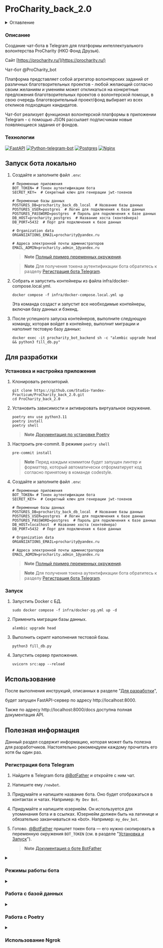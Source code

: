 # ProCharity_back_2.0

<details>
  <summary>Оглавление</summary>
  <ol>
    <li>
      <a href="#описание">Описание</a>
      <ul>
        <li><a href="#технологии">Технологии</a></li>
      </ul>
    </li>
    <li>
    <a href="#запуск-бота-локально">Запуск бота локально</a>
    </li>
    <li>
      <a href="#для-разработки">Для разработки</a>
      <ul>
        <li><a href="#установка-и-настройка-приложения">Установка и настройка приложения</a></li>
        <li><a href="#запуск">Запуск</a></li>
      </ul>
    </li>
    <li><a href="#использование">Использование</a></li>
    <li>
      <a href="#полезная-информация">Полезная информация</a>
      <ul>
        <li><a href="#регистрация-бота-telegram">Регистрация бота Telegram</a></li>
        <li><a href="#режимы-работы-бота">Режимы работы бота</a></li>
        <li><a href="#работа-с-базой-данных">Работа с базой данных</a></li>
        <li><a href="#работа-с-poetry">Работа с Poetry</a></li>
        <li><a href="#использование-ngrok">Использование Ngrok</a></li>
      </ul>
    </li>
  </ol>
</details>

### Описание

Создание чат-бота в Telegram для платформы интеллектуального волонтерства
ProCharity (НКО Фонд Друзья).

Сайт [https://procharity.ru/](https://procharity.ru/)

Чат-бот @ProCharity_bot

Платформа представляет собой агрегатор волонтерских заданий от различных
благотворительных проектов - любой желающий согласно своим желаниям и
умениям может откликаться на конкретные предложения благотворительных
проектов о волонтерской помощи, в свою очередь благотворительный проект/фонд
выбирает из всех откликов подходящих кандидатов.

Чат-бот реализует функционал волонтерской платформы в приложении Telegram -
с помощью JSON рассылает подписчикам новые появляющиеся задания от фондов.

### Технологии

[![FastAPI][FastAPI-badge]][FastAPI-url]
[![Python-telegram-bot][Python-telegram-bot-badge]][Python-telegram-bot-url]
[![Postgres][Postgres-badge]][Postgres-url]
[![Nginx][Nginx-badge]][Nginx-url]

## Запуск бота локально

1. Создайте и заполните файл `.env`:

    ```dotenv
   # Переменные приложения
   BOT_TOKEN= # Токен аутентификации бота
   SECRET_KEY=  # Cекретный ключ для генерации jwt-токенов

   # Переменные базы данных
   POSTGRES_DB=procharity_back_db_local  # Название базы данных
   POSTGRES_USER=postgres  # Логин для подключения к базе данных
   POSTGRES_PASSWORD=postgres  # Пароль для подключения к базе данных
   DB_HOST=procharity_postgres  # Название хоста (контейнера)
   DB_PORT=5432  # Порт для подключения к базе данных

   # Organization data
   ORGANIZATIONS_EMAIL=procharity@yandex.ru

   # Адреса электронной почты администраторов
   EMAIL_ADMIN=procharity.admin_1@yandex.ru
    ```

    > **Note**
   > [Полный пример переменных окружения](env.example).

    > **Note**
   > Для получения токена аутентификации бота обратитесь к
    разделу [Регистрация бота Telegram](#регистрация-бота-telegram).


2. Собрать и запустить контейнеры из файла infra/docker-compose.local.yml.

    ```shell
    docker compose -f infra/docker-compose.local.yml up
    ```
    Эта команда создаст и запустит все необходимые контейнеры, включая базу данных и бэкенд.

3. После успешного запуска контейнеров, выполните следующую команду, которая войдет в контейнер, выполнит миграции и наполнит тестовую базу данных:

    ```shell
    docker exec -it procharity_bot_backend sh -c "alembic upgrade head && python3 fill_db.py"
    ```

## Для разработки

### Установка и настройка приложения

1. Клонировать репозиторий.

    ```shell
    git clone https://github.com/Studio-Yandex-Practicum/ProCharity_back_2.0.git
    cd ProCharity_back_2.0
    ```

2. Установить зависимости и активировать виртуальное окружение.

    ```shell
    poetry env use python3.11
    poetry install
    poetry shell
    ```

    > **Note**
   > [Документация по установке Poetry](https://python-poetry.org/docs/#installation)
3. Настроить pre-commit.
В режиме ```poetry shell```
   ```
   pre-commit install
   ```
   > **Note**
   > Перед каждым коммитом будет запущен линтер и форматтер,
   который автоматически отформатирует код согласно принятому в команде codestyle.

4. Создайте и заполните файл `.env`:

    ```dotenv
   # Переменные приложения
   BOT_TOKEN= # Токен аутентификации бота
   SECRET_KEY=  # Cекретный ключ для генерации jwt-токенов

   # Переменные базы данных
   POSTGRES_DB=procharity_back_db_local  # Название базы данных
   POSTGRES_USER=postgres  # Логин для подключения к базе данных
   POSTGRES_PASSWORD=postgres  # Пароль для подключения к базе данных
   DB_HOST=localhost  # Название хоста (контейнера)
   DB_PORT=5432  # Порт для подключения к базе данных

   # Organization data
   ORGANIZATIONS_EMAIL=procharity@yandex.ru

   # Адреса электронной почты администраторов
   EMAIL_ADMIN=procharity.admin_1@yandex.ru
    ```

    > **Note**
   > [Полный пример переменных окружения](env.example).

    > **Note**
   > Для получения токена аутентификации бота обратитесь к
    разделу [Регистрация бота Telegram](#регистрация-бота-telegram).

### Запуск

1. Запустить Docker с БД.

    ```shell
    sudo docker compose -f infra/docker-pg.yml up -d
    ````

2. Применить миграции базы данных.

    ```shell
    alembic upgrade head

3. Выполнить скрипт наполнения тестовой базы.

    ```shell
    python3 fill_db.py
    ```

4. Запустить сервер приложения.

    ```shell
    uvicorn src:app --reload
    ```

## Использование

После выполнения инструкций, описанных в разделе "[Для разработки](#для-разработки)",

будет запущен FastAPI-сервер по адресу http://localhost:8000.

Также по адресу http://localhost:8000/docs доступна полная документация API.

## Полезная информация

Данный раздел содержит информацию, которая может быть полезна для разработчиков.
Настоятельно рекомендуем каждому прочитать его хотя бы один раз.

### Регистрация бота Telegram

1. Найдите в Telegram бота [@BotFather](https://t.me/botfather) и откройте с ним чат.

2. Напишите ему `/newbot`.

3. Придумайте и напишите название бота. Оно будет отображаться в контактах и
чатах. Например: `My Dev Bot`.

4. Придумайте и напишите юзернейм. Он используется для упоминания бота и в
ссылках. Юзернейм должен быть на латинице и обязательно заканчиваться на
«bot». Например: `my_dev_bot`.

5. Готово. [@BotFather](https://t.me/botfather) пришлет токен бота — его нужно
скопировать в переменную окружения `BOT_TOKEN` (см. в разделе "[Установка и Запуск](#установка-и-запуск)").

    > **Note**
    > [Документация о боте BotFather](https://core.telegram.org/bots/features#botfather)

<details>
  <summary><h3>Режимы работы бота</h3></summary>

1. Запуск без API приложения

    Выполнить скрипт запуска.

    ```shell
    python src/run.py
    ```

    > **Warning**:
         Возможно только в режиме [polling](#polling).

2. Polling

    Задать значение переменной окружения (`.env`).

    ```dotenv
    BOT_WEBHOOK_MODE=False
    ```

3. Webhook

    Задать значение переменным окружения (`.env`).

    ``` dotenv
    BOT_WEBHOOK_MODE=True
    APPLICATION_URL=http://example.com  # Пример
    ```

    > **Note**
   > [Подробнее о webhooks](https://github.com/python-telegram-bot/python-telegram-bot/wiki/Webhooks)

    > **Note**
   > Для теста через HTTPS можно использовать [Ngrok](https://ngrok.com/)
   > (см. раздел "[Использование Ngrok](#использование-ngrok)").
</details>

<details>
  <summary><h3>Работа с базой данных</h3></summary>

#### Создание миграций

1. Применить существующие миграции:

    ```shell
    alembic upgrade head
    ```

2. Создать новую миграцию:

    ```shell
    alembic revision --autogenerate -m "<Название миграции>"
    ```

    В название миграции указывается
    для какого поля или модели внесены изменения, например:

    * add_shift_model
    * shift_add_field_title
    * shift_remove_field_title

3. Повторить пункт 1, для применения созданной миграции.

#### Откат миграций

1. Откатить последнюю миграцию:

    ```shell
    alembic downgrade -1
    ```
</details>

<details>
  <summary><h3>Работа с Poetry</h3></summary>

В этом разделе представлены наиболее часто используемые команды.

Подробнее: https://python-poetry.org/docs/cli/

1. Настройка окружения проекта
Установку необходимо выполнять через curl, как в документации.

    ```shell
    poetry env use python3.11; poetry install
    ```

2. Активировать виртуальное окружение

    ```shell
    poetry shell
    ```

3. Добавить зависимость

    ```shell
    poetry add <package_name>
    ```

    > **Note**
   > Использование флага `--dev (-D)` позволяет установить зависимость,
   > необходимую только для разработки.
   > Это полезно для разделения develop и prod зависимостей.

#### Запустить скрипт без активации виртуального окружения

```shell
poetry run <script_name>.py
```
</details>

<details>
  <summary><h3>Использование Ngrok</h3></summary>

Этот раздел будет полезен, если у вас нет доменного имени с установленным
SSL-сертификатом.

[Ngrok](https://ngrok.com/) — это инструмент, который позволяет создавать временный общедоступный
адрес (туннель) для вашего локального сервера, находящимся за NAT или
брандмауэром.

Подробнее: https://ngrok.com/

### Для установки следуйте официальным инструкциям.

    https://ngrok.com/download

### В режиме локального запуска.

1. Запустите сервер:
   ```
   ngrok http http://127.0.0.1:8000/
   ```
2. Задайте значение переменной окружения в файле (.env) :
   ```
   APPLICATION_URL=https://1234-56-78-9.eu.ngrok.io  
   # Это пример. Рабочее значение нужно взять
   в появившемся окне ngrock п.1
   ```

### В режиме разработки. Задайте значение переменной окружения в (.env).

   ``` dotenv
   USE_NGROK=True
   ```
</details>



<!-- MARKDOWN LINKS & BADGES -->

[FastAPI-url]: https://fastapi.tiangolo.com/
[FastAPI-badge]: https://img.shields.io/badge/FastAPI-005571?style=for-the-badge&logo=fastapi

[Python-telegram-bot-url]: https://github.com/python-telegram-bot/python-telegram-bot
[Python-telegram-bot-badge]: https://img.shields.io/badge/python--telegram--bot-2CA5E0?style=for-the-badge

[Postgres-url]: https://www.postgresql.org/
[Postgres-badge]: https://img.shields.io/badge/postgres-%23316192.svg?style=for-the-badge&logo=postgresql&logoColor=white

[Nginx-url]: https://nginx.org
[Nginx-badge]: https://img.shields.io/badge/nginx-%23009639.svg?style=for-the-badge&logo=nginx&logoColor=white~~
